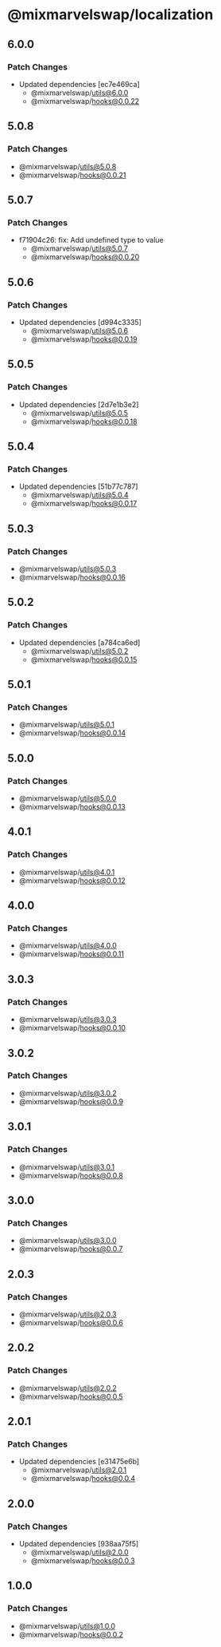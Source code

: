 # @mixmarvelswap/localization

## 6.0.0

### Patch Changes

- Updated dependencies [ec7e469ca]
  - @mixmarvelswap/utils@6.0.0
  - @mixmarvelswap/hooks@0.0.22

## 5.0.8

### Patch Changes

- @mixmarvelswap/utils@5.0.8
- @mixmarvelswap/hooks@0.0.21

## 5.0.7

### Patch Changes

- f71904c26: fix: Add undefined type to value
  - @mixmarvelswap/utils@5.0.7
  - @mixmarvelswap/hooks@0.0.20

## 5.0.6

### Patch Changes

- Updated dependencies [d994c3335]
  - @mixmarvelswap/utils@5.0.6
  - @mixmarvelswap/hooks@0.0.19

## 5.0.5

### Patch Changes

- Updated dependencies [2d7e1b3e2]
  - @mixmarvelswap/utils@5.0.5
  - @mixmarvelswap/hooks@0.0.18

## 5.0.4

### Patch Changes

- Updated dependencies [51b77c787]
  - @mixmarvelswap/utils@5.0.4
  - @mixmarvelswap/hooks@0.0.17

## 5.0.3

### Patch Changes

- @mixmarvelswap/utils@5.0.3
- @mixmarvelswap/hooks@0.0.16

## 5.0.2

### Patch Changes

- Updated dependencies [a784ca6ed]
  - @mixmarvelswap/utils@5.0.2
  - @mixmarvelswap/hooks@0.0.15

## 5.0.1

### Patch Changes

- @mixmarvelswap/utils@5.0.1
- @mixmarvelswap/hooks@0.0.14

## 5.0.0

### Patch Changes

- @mixmarvelswap/utils@5.0.0
- @mixmarvelswap/hooks@0.0.13

## 4.0.1

### Patch Changes

- @mixmarvelswap/utils@4.0.1
- @mixmarvelswap/hooks@0.0.12

## 4.0.0

### Patch Changes

- @mixmarvelswap/utils@4.0.0
- @mixmarvelswap/hooks@0.0.11

## 3.0.3

### Patch Changes

- @mixmarvelswap/utils@3.0.3
- @mixmarvelswap/hooks@0.0.10

## 3.0.2

### Patch Changes

- @mixmarvelswap/utils@3.0.2
- @mixmarvelswap/hooks@0.0.9

## 3.0.1

### Patch Changes

- @mixmarvelswap/utils@3.0.1
- @mixmarvelswap/hooks@0.0.8

## 3.0.0

### Patch Changes

- @mixmarvelswap/utils@3.0.0
- @mixmarvelswap/hooks@0.0.7

## 2.0.3

### Patch Changes

- @mixmarvelswap/utils@2.0.3
- @mixmarvelswap/hooks@0.0.6

## 2.0.2

### Patch Changes

- @mixmarvelswap/utils@2.0.2
- @mixmarvelswap/hooks@0.0.5

## 2.0.1

### Patch Changes

- Updated dependencies [e31475e6b]
  - @mixmarvelswap/utils@2.0.1
  - @mixmarvelswap/hooks@0.0.4

## 2.0.0

### Patch Changes

- Updated dependencies [938aa75f5]
  - @mixmarvelswap/utils@2.0.0
  - @mixmarvelswap/hooks@0.0.3

## 1.0.0

### Patch Changes

- @mixmarvelswap/utils@1.0.0
- @mixmarvelswap/hooks@0.0.2
